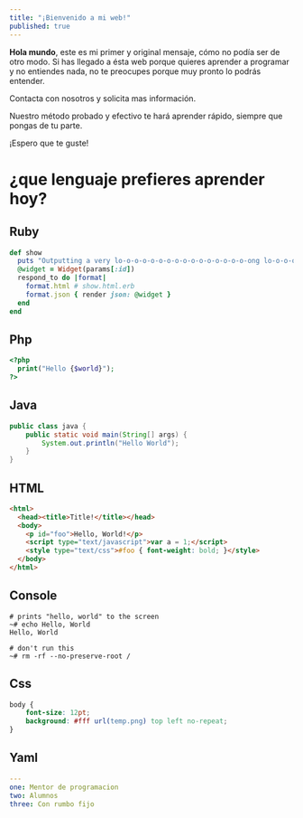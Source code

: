 ```yaml
---
title: "¡Bienvenido a mi web!"
published: true
---
```


**Hola mundo**, este es mi primer y original mensaje, cómo no podía ser de otro modo.
Si has llegado a ésta web porque quieres aprender a programar y no entiendes nada, no te preocupes porque muy pronto lo podrás entender. 

Contacta con nosotros y solicita mas información. 

Nuestro método probado y efectivo te hará aprender rápido, siempre que pongas de tu parte. 

¡Espero que te guste!

# ¿que lenguaje prefieres aprender hoy?
## Ruby
```ruby
def show
  puts "Outputting a very lo-o-o-o-o-o-o-o-o-o-o-o-o-o-o-o-ong lo-o-o-o-o-o-o-o-o-o-o-o-o-o-o-o-ong line"
  @widget = Widget(params[:id])
  respond_to do |format|
    format.html # show.html.erb
    format.json { render json: @widget }
  end
end
```

## Php
```php
<?php
  print("Hello {$world}");
?>
```

## Java
```java
public class java {
    public static void main(String[] args) {
        System.out.println("Hello World");
    }
}
```

## HTML
```html
<html>
  <head><title>Title!</title></head>
  <body>
    <p id="foo">Hello, World!</p>
    <script type="text/javascript">var a = 1;</script>
    <style type="text/css">#foo { font-weight: bold; }</style>
  </body>
</html>
```

## Console
```console
# prints "hello, world" to the screen
~# echo Hello, World
Hello, World

# don't run this
~# rm -rf --no-preserve-root /
```

## Css
```css
body {
    font-size: 12pt;
    background: #fff url(temp.png) top left no-repeat;
}
```

## Yaml
```yaml
---
one: Mentor de programacion
two: Alumnos
three: Con rumbo fijo
```
